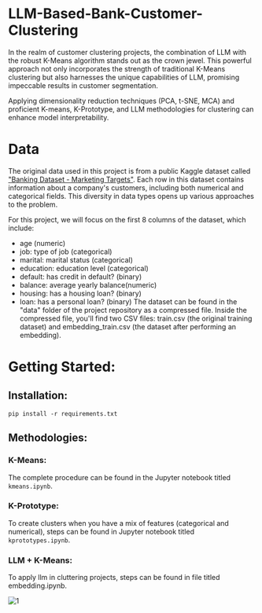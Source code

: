# LLM-Based-Bank-Customer-Clustering
In the realm of customer clustering projects, the combination of LLM with the robust K-Means algorithm stands out as the crown jewel. This powerful approach not only incorporates the strength of traditional K-Means clustering but also harnesses the unique capabilities of LLM, promising impeccable results in customer segmentation. 

Applying dimensionality reduction techniques (PCA, t-SNE, MCA) and proficient K-means, K-Prototype, and LLM methodologies for clustering can enhance model interpretability.

# Data
The original data used in this project is from a public Kaggle dataset called ["Banking Dataset - Marketing Targets"](https://www.kaggle.com/datasets/prakharrathi25/banking-dataset-marketing-targets/data). Each row in this dataset contains information about a company's customers, including both numerical and categorical fields. This diversity in data types opens up various approaches to the problem.

For this project, we will focus on the first 8 columns of the dataset, which include:

* age (numeric)
* job: type of job (categorical)
* marital: marital status (categorical)
* education: education level (categorical)
* default: has credit in default? (binary)
* balance: average yearly balance(numeric)
* housing: has a housing loan? (binary)
* loan: has a personal loan? (binary)
The dataset can be found in the "data" folder of the project repository as a compressed file. Inside the compressed file, you'll find two CSV files: train.csv (the original training dataset) and embedding_train.csv (the dataset after performing an embedding).

# Getting Started:
## Installation:

```pip install -r requirements.txt```

## Methodologies:
### K-Means:
The complete procedure can be found in the Jupyter notebook titled ```kmeans.ipynb```.
### K-Prototype:
To create clusters when you have a mix of features (categorical and numerical), steps can be found in Jupyter notebook titled ```kprototypes.ipynb```.
### LLM + K-Means:
To apply llm in cluttering projects, steps can be found in file titled embedding.ipynb.

![1](https://github.com/A-SOLO/LLM-Based-Bank-Customer-Clustering/assets/78963312/69ce65f2-963a-474b-af07-f676734f5c1b)
